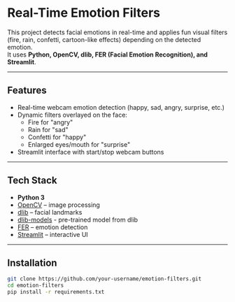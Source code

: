 # Real-Time Emotion Filters

This project detects facial emotions in real-time and applies fun visual filters (fire, rain, confetti, cartoon-like effects) depending on the detected emotion.  
It uses **Python, OpenCV, dlib, FER (Facial Emotion Recognition), and Streamlit**.

---

## Features
- Real-time webcam emotion detection (happy, sad, angry, surprise, etc.)
- Dynamic filters overlayed on the face:
  - Fire for "angry"
  - Rain for "sad"
  - Confetti for "happy"
  - Enlarged eyes/mouth for "surprise"
- Streamlit interface with start/stop webcam buttons

---

## Tech Stack
- **Python 3**
- [OpenCV](https://opencv.org/) – image processing
- [dlib](http://dlib.net/) – facial landmarks
- [dlib-models](http://dlib.net/files/shape_predictor_68_face_landmarks.dat.bz2) - pre-trained model from dlib
- [FER](https://github.com/justinshenk/fer) – emotion detection
- [Streamlit](https://streamlit.io/) – interactive UI

---

## Installation
```bash
git clone https://github.com/your-username/emotion-filters.git
cd emotion-filters
pip install -r requirements.txt
